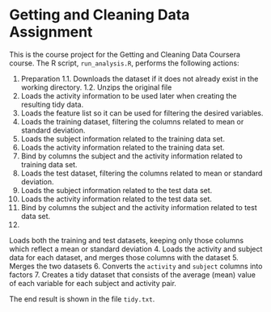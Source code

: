 # Getting and Cleaning Data Assignment

This is the course project for the Getting and Cleaning Data Coursera course.
The R script, `run_analysis.R`, performs the following actions:

1. Preparation
  1.1. Downloads the dataset if it does not already exist in the working directory.
  1.2. Unzips the original file
2. Loads the activity information to be used later when creating the resulting tidy data.
3. Loads the feature list so it can be used for filtering the desired variables.
4. Loads the training dataset, filtering the columns related to mean or standard deviation.
5. Loads the subject information related to the training data set.
6. Loads the activity information related to the training data set.
5. Bind by columns the subject and the activity information related to training data set.
6. Loads the test dataset, filtering the columns related to mean or standard deviation.
7. Loads the subject information related to the test data set.
8. Loads the activity information related to the test data set.
9. Bind by columns the subject and the activity information related to test data set.
6.
Loads both the training and test datasets, keeping only those columns which
   reflect a mean or standard deviation
4. Loads the activity and subject data for each dataset, and merges those
   columns with the dataset
5. Merges the two datasets
6. Converts the `activity` and `subject` columns into factors
7. Creates a tidy dataset that consists of the average (mean) value of each
   variable for each subject and activity pair.

The end result is shown in the file `tidy.txt`.
